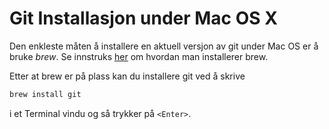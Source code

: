 # Git Installasjon under Mac OS X

Den enkleste måten å installere en aktuell versjon av git under Mac OS er å bruke _brew_.
Se innstruks [her](install_python_mac.md) om hvordan man installerer brew.

Etter at brew er på plass kan du installere git ved å skrive
```bash
brew install git
```
i et Terminal vindu og så trykker på `<Enter>`.